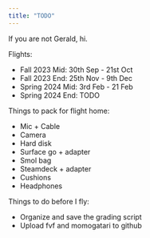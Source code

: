 ```yaml
---
title: "TODO"
---
```


If you are not Gerald, hi. 

Flights:

* Fall 2023 Mid: 30th Sep - 21st Oct
* Fall 2023 End: 25th Nov - 9th Dec
* Spring 2024 Mid: 3rd  Feb - 21 Feb
* Spring 2024 End: TODO 


Things to pack for flight home:

* Mic + Cable
* Camera 
* Hard disk
* Surface go + adapter 
* Smol bag
* Steamdeck + adapter
* Cushions
* Headphones

Things to do before I fly:

* Organize and save the grading script
* Upload fvf and momogatari to github

